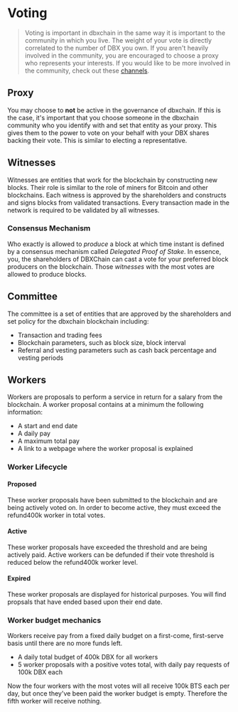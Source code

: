 # Voting

> Voting is important in dbxchain in the same way it is important to the community in which you live. The weight of your vote is directly correlated to the number of DBX you own. If you aren't heavily involved in the community, you are encouraged to choose a proxy who represents your interests. If you would like to be more involved in the community, check out these [channels](/help/introduction/dbxchain).

## Proxy

You may choose to **not** be active in the governance of dbxchain. If this is the case, it's important that you choose someone in the dbxchain community who you identify with and set that entity as your proxy. This gives them to the power to vote on your behalf with your DBX shares backing their vote. This is similar to electing a representative.

## Witnesses

Witnesses are entities that work for the blockchain by constructing new blocks. Their role is similar to the role of miners for Bitcoin and other blockchains. Each witness is approved by the shareholders and constructs and signs blocks from validated transactions. Every transaction made in the network is required to be validated by all witnesses.

### Consensus Mechanism

Who exactly is allowed to *produce* a block at which time instant is defined by a
consensus mechanism called *Delegated Proof of Stake*. In essence, you, the
shareholders of DBXChain can cast a vote for your preferred block producers on the blockchain. Those *witnesses* with the most votes are allowed to produce blocks.


## Committee

The committee is a set of entities that are approved by the shareholders and set policy for the dbxchain blockchain including:

* Transaction and trading fees
* Blockchain parameters, such as block size, block interval
* Referral and vesting parameters such as cash back percentage and vesting periods

## Workers

Workers are proposals to perform a service in return for a salary from the blockchain. A worker proposal contains at a minimum the following information:

* A start and end date
* A daily pay
* A maximum total pay
* A link to a webpage where the worker proposal is explained

### Worker Lifecycle

#### Proposed
These worker proposals have been submitted to the blockchain and are being actively voted on. In order to become active, they must exceed the refund400k worker in total votes.
#### Active
These worker proposals have exceeded the threshold and are being actively paid. Active workers can be defunded if their vote threshold is reduced below the refund400k worker level.
#### Expired
These worker proposals are displayed for historical purposes. You will find propsals that have ended based upon their end date.

### Worker budget mechanics
Workers receive pay from a fixed daily budget on a first-come, first-serve basis until there are no more funds left.

* A daily total budget of 400k DBX for all workers
* 5 worker proposals with a positive votes total, with daily pay requests of 100k DBX each

Now the four workers with the most votes will all receive 100k BTS each per day, but once they've been paid the worker budget is empty. Therefore the fifth worker will receive nothing.

